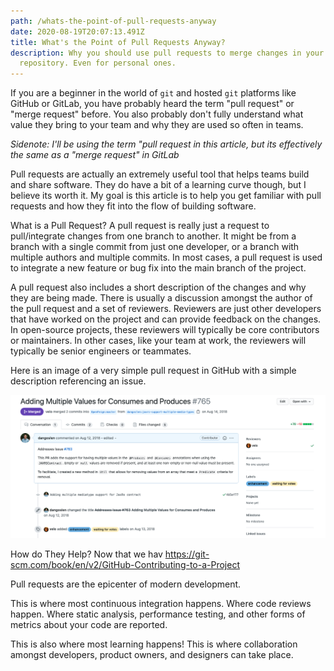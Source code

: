 ```yaml
---
path: /whats-the-point-of-pull-requests-anyway
date: 2020-08-19T20:07:13.491Z
title: What's the Point of Pull Requests Anyway?
description: Why you should use pull requests to merge changes in your
  repository. Even for personal ones.
---
```

If you are a beginner in the world of `git` and hosted `git` platforms like GitHub or GitLab, you have probably heard the term "pull request" or "merge request" before. You also probably don't fully understand what value they bring to your team and why they are used so often in teams.

*Sidenote: I'll be using the term "pull request
 in this article, but its effectively the same as a "merge request" in GitLab*

Pull requests are actually an extremely useful tool that helps teams build and share software. They do have a bit of a learning curve though, but I believe its worth it. My goal is this article is to help you get familiar with pull requests and how they fit into the flow of building software.

What is a Pull Request?
A pull request is really just a request to pull/integrate changes from one branch to another. It might be from a branch with a single commit from just one developer, or a branch with multiple authors and multiple commits. In most cases, a pull request is used to integrate a new feature or bug fix into the main branch of the project.

A pull request also includes a short description of the changes and why they are being made. There is usually a discussion amongst the author of the pull request and a set of reviewers. Reviewers are just other developers that have worked on the project and can provide feedback on the changes. In open-source projects, these reviewers will typically be core contributors or maintainers. In other cases, like your team at work, the reviewers will typically be senior engineers or teammates. 

Here is an image of a very simple pull request in GitHub with a simple description referencing an issue.

![GitHub pull request example](../assets/screen-shot-2020-08-23-at-6.48.54-pm.png "GitHub pull request example")

How do They Help?
Now that we hav
https://git-scm.com/book/en/v2/GitHub-Contributing-to-a-Project

Pull requests are the epicenter of modern development.

This is where most continuous integration happens. Where code reviews happen. Where static analysis, performance testing, and other forms of metrics about your code are reported.

This is also where most learning happens! This is where collaboration amongst developers, product owners, and designers can take place.